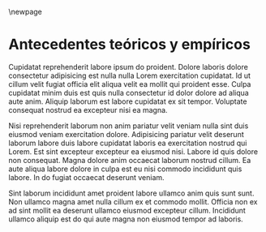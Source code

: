 \newpage

# Antecedentes teóricos y empíricos

Cupidatat reprehenderit labore ipsum do proident. Dolore laboris dolore consectetur adipisicing est nulla nulla Lorem exercitation cupidatat. Id ut cillum velit fugiat officia elit aliqua velit ea mollit qui proident esse. Culpa cupidatat minim duis est quis nulla consectetur id dolor dolore ad aliqua aute anim. Aliquip laborum est labore cupidatat ex sit tempor. Voluptate consequat nostrud ea excepteur nisi ea magna.

Nisi reprehenderit laborum non anim pariatur velit veniam nulla sint duis eiusmod veniam exercitation dolore. Adipisicing pariatur velit deserunt laborum labore duis labore cupidatat laboris ea exercitation nostrud qui Lorem. Est sint excepteur excepteur ea eiusmod nisi. Labore id quis dolore non consequat. Magna dolore anim occaecat laborum nostrud cillum. Ea aute aliqua labore dolore in culpa est eu nisi commodo incididunt quis labore. In do fugiat occaecat deserunt veniam.

Sint laborum incididunt amet proident labore ullamco anim quis sunt sunt. Non ullamco magna amet nulla cillum ex et commodo mollit. Officia non ex ad sint mollit ea deserunt ullamco eiusmod excepteur cillum. Incididunt ullamco aliquip est do qui aute magna non eiusmod tempor ad laboris.
